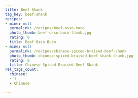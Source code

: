 ```yaml
---
title: Beef Shank
tag_key: beef-shank
recipes:
- mine: null
  permalink: /recipes/beef-osso-buco
  photo_thumb: beef-osso-buco-thumb.jpg
  rating: 0
  title: Beef Osso Buco
- mine: null
  permalink: /recipes/chinese-spiced-braised-beef-shank
  photo_thumb: chinese-spiced-braised-beef-shank-thumb.jpg
  rating: 0
  title: Chinese Spiced Braised Beef Shank
rel_tags_count:
  chinese:
  - 1
  - Chinese

---
```

